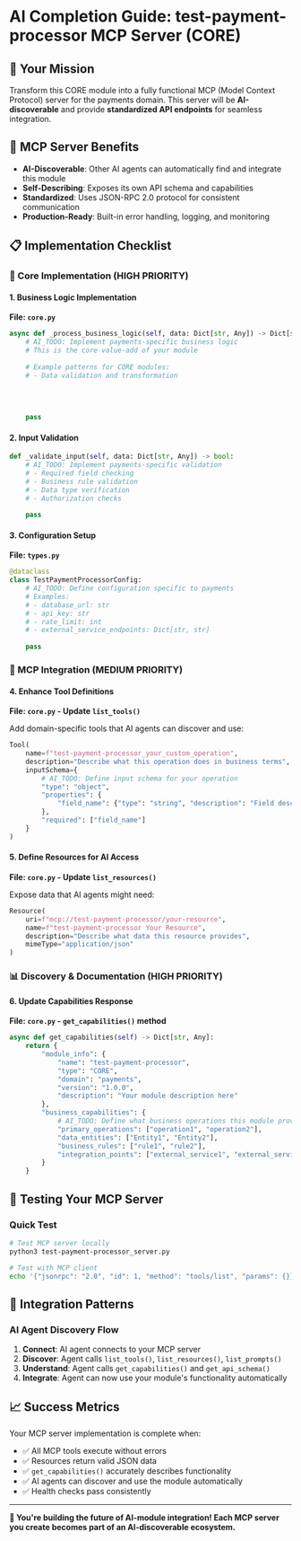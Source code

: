 # AI Completion Guide: test-payment-processor MCP Server (CORE)

## 🎯 Your Mission
Transform this CORE module into a fully functional MCP (Model Context Protocol) server for the payments domain. This server will be **AI-discoverable** and provide **standardized API endpoints** for seamless integration.

## 🚀 MCP Server Benefits
- **AI-Discoverable**: Other AI agents can automatically find and integrate this module
- **Self-Describing**: Exposes its own API schema and capabilities
- **Standardized**: Uses JSON-RPC 2.0 protocol for consistent communication
- **Production-Ready**: Built-in error handling, logging, and monitoring

## 📋 Implementation Checklist

### 🔧 Core Implementation (HIGH PRIORITY)

#### 1. Business Logic Implementation
**File: `core.py`**

```python
async def _process_business_logic(self, data: Dict[str, Any]) -> Dict[str, Any]:
    # AI_TODO: Implement payments-specific business logic
    # This is the core value-add of your module
    
    # Example patterns for CORE modules:
    # - Data validation and transformation
    
    
    
    
    pass
```

#### 2. Input Validation
```python
def _validate_input(self, data: Dict[str, Any]) -> bool:
    # AI_TODO: Implement payments-specific validation
    # - Required field checking
    # - Business rule validation
    # - Data type verification
    # - Authorization checks
    
    pass
```

#### 3. Configuration Setup
**File: `types.py`**

```python
@dataclass
class TestPaymentProcessorConfig:
    # AI_TODO: Define configuration specific to payments
    # Examples:
    # - database_url: str
    # - api_key: str  
    # - rate_limit: int
    # - external_service_endpoints: Dict[str, str]
    
    pass
```

### 🔌 MCP Integration (MEDIUM PRIORITY)

#### 4. Enhance Tool Definitions
**File: `core.py` - Update `list_tools()`**

Add domain-specific tools that AI agents can discover and use:

```python
Tool(
    name=f"test-payment-processor_your_custom_operation",
    description="Describe what this operation does in business terms",
    inputSchema={
        # AI_TODO: Define input schema for your operation
        "type": "object",
        "properties": {
            "field_name": {"type": "string", "description": "Field description"}
        },
        "required": ["field_name"]
    }
)
```

#### 5. Define Resources for AI Access
**File: `core.py` - Update `list_resources()`**

Expose data that AI agents might need:

```python
Resource(
    uri=f"mcp://test-payment-processor/your-resource",
    name=f"test-payment-processor Your Resource",
    description="Describe what data this resource provides",
    mimeType="application/json"
)
```

### 📊 Discovery & Documentation (HIGH PRIORITY)

#### 6. Update Capabilities Response
**File: `core.py` - `get_capabilities()` method**

```python
async def get_capabilities(self) -> Dict[str, Any]:
    return {
        "module_info": {
            "name": "test-payment-processor",
            "type": "CORE",
            "domain": "payments",
            "version": "1.0.0",
            "description": "Your module description here"
        },
        "business_capabilities": {
            # AI_TODO: Define what business operations this module provides
            "primary_operations": ["operation1", "operation2"],
            "data_entities": ["Entity1", "Entity2"],
            "business_rules": ["rule1", "rule2"],
            "integration_points": ["external_service1", "external_service2"]
        }
    }
```

## 🧪 Testing Your MCP Server

### Quick Test
```bash
# Test MCP server locally
python3 test-payment-processor_server.py

# Test with MCP client
echo '{"jsonrpc": "2.0", "id": 1, "method": "tools/list", "params": {}}' | python3 test-payment-processor_server.py
```

## 🔄 Integration Patterns

### AI Agent Discovery Flow
1. **Connect**: AI agent connects to your MCP server
2. **Discover**: Agent calls `list_tools()`, `list_resources()`, `list_prompts()`
3. **Understand**: Agent calls `get_capabilities()` and `get_api_schema()`
4. **Integrate**: Agent can now use your module's functionality automatically

## 📈 Success Metrics

Your MCP server implementation is complete when:

- ✅ All MCP tools execute without errors
- ✅ Resources return valid JSON data
- ✅ `get_capabilities()` accurately describes functionality
- ✅ AI agents can discover and use the module automatically
- ✅ Health checks pass consistently

---

**🚀 You're building the future of AI-module integration! Each MCP server you create becomes part of an AI-discoverable ecosystem.**
